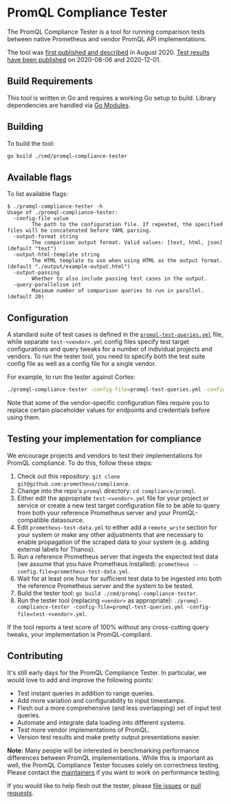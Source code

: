 # PromQL Compliance Tester

The PromQL Compliance Tester is a tool for running comparison tests between native Prometheus and vendor PromQL API implementations.

The tool was [first published and described](https://promlabs.com/blog/2020/08/06/comparing-promql-correctness-across-vendors) in August 2020. [Test results have been published](https://promlabs.com/promql-compliance-tests) on 2020-08-06 and 2020-12-01.

## Build Requirements

This tool is written in Go and requires a working Go setup to build. Library dependencies are handled via [Go Modules](https://blog.golang.org/using-go-modules).

## Building

To build the tool:

```bash
go build ./cmd/promql-compliance-tester
```

## Available flags

To list available flags:

```
$ ./promql-compliance-tester -h
Usage of ./promql-compliance-tester:
  -config-file value
    	The path to the configuration file. If repeated, the specified files will be concatenated before YAML parsing.
  -output-format string
    	The comparison output format. Valid values: [text, html, json] (default "text")
  -output-html-template string
    	The HTML template to use when using HTML as the output format. (default "./output/example-output.html")
  -output-passing
    	Whether to also include passing test cases in the output.
  -query-parallelism int
    	Maximum number of comparison queries to run in parallel. (default 20)
```

## Configuration

A standard suite of test cases is defined in the [`promql-test-queries.yml`](./promql-test-queries.yml) file, while separate `test-<vendor>.yml` config files specify test target configurations and query tweaks for a number of individual projects and vendors. To run the tester tool, you need to specify both the test suite config file as well as a config file for a single vendor.

For example, to run the tester against Cortex:

```bash
./promql-compliance-tester -config-file=promql-test-queries.yml -config-file=test-cortex.yml
```

Note that some of the vendor-specific configuration files require you to replace certain placeholder values for endpoints and credentials before using them.

## Testing your implementation for compliance

We encourage projects and vendors to test their implementations for PromQL compliance. To do this, follow these steps:

1. Check out this repository: `git clone git@github.com:prometheus/compliance`.
2. Change into the repo's `promql` directory: `cd compliance/promql`.
3. Either edit the appropriate `test-<vendor>.yml` file for your project or service or create a new test target configuration file to be able to query from both your reference Prometheus server and your PromQL-compatible datasource.
4. Edit `prometheus-test-data.yml` to either add a `remote_write` section for your system or make any other adjustments that are necessary to enable propagation of the scraped data to your system (e.g. adding external labels for Thanos).
5. Run a reference Prometheus server that ingests the expected test data (we assume that you have Prometheus installed): `prometheus --config.file=prometheus-test-data.yml`.
6. Wait for at least one hour for sufficient test data to be ingested into both the reference Prometheus server and the system to be tested.
7. Build the tester tool: `go build ./cmd/promql-compliance-tester`.
8. Run the tester tool (replacing `<vendor>` as appropriate): `./promql-compliance-tester -config-file=promql-test-queries.yml -config-file=test-<vendor>.yml`.

If the tool reports a test score of 100% without any cross-cutting query tweaks, your implementation is PromQL-compliant.

## Contributing

It's still early days for the PromQL Compliance Tester. In particular, we would love to add and improve the following points:

* Test instant queries in addition to range queries.
* Add more variation and configurability to input timestamps.
* Flesh out a more comprehensive (and less overlapping) set of input test queries.
* Automate and integrate data loading into different systems.
* Test more vendor implementations of PromQL.
* Version test results and make pretty output presentations easier.

**Note:** Many people will be interested in benchmarking performance differences between PromQL implementations. While this is important as well, the PromQL Compliance Tester focuses solely on correctness testing. Please contact the [maintainers](../MAINTAINERS.md) if you want to work on performance testing.

If you would like to help flesh out the tester, please [file issues](https://github.com/prometheus/compliance/issues) or [pull requests](https://github.com/prometheus/compliance/pulls).
